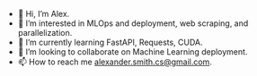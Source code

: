 - 👋 Hi, I’m Alex.
- 👀 I’m interested in MLOps and deployment, web scraping, and parallelization.
- 🌱 I’m currently learning FastAPI, Requests, CUDA.
- 💞️ I’m looking to collaborate on Machine Learning deployment.
- 📫 How to reach me alexander.smith.cs@gmail.com.
